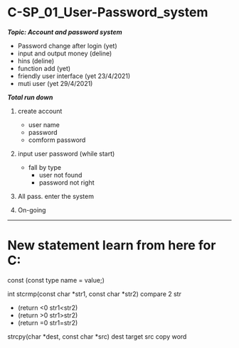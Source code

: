 # C-SP_01_User-Password_system
***Topic: Account and password system***
- Password change after login (yet)
- input and output money (deline)
- hins (deline)
- function add (yet)
- friendly user interface (yet 23/4/2021)
- muti user (yet 29/4/2021)

***Total run down***
1. create account
    - user name
    - password
    - comform password

2. input user password (while start)
    - fall by type 
        - user not found
        - password not right
    
3. All pass. enter the system

4. On-going


-----
# New statement learn from here for C:

const (const type name = value;)

int stcrmp(const char *str1, const char *str2) compare 2 str
- (return <0 str1<str2)
- (return >0 str1>str2)
- (return =0 str1=str2)

strcpy(char *dest, const char *src)
    dest target
    src copy word
